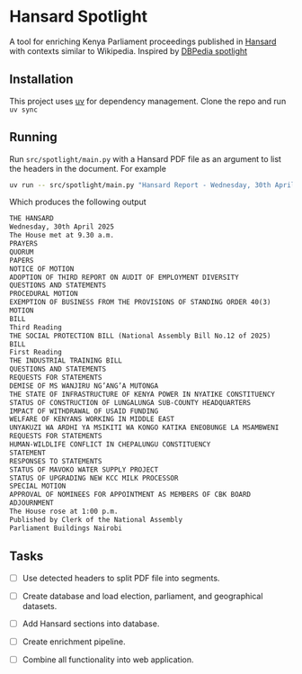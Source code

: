# Hansard Spotlight

A tool for enriching Kenya Parliament proceedings published in [Hansard][1]
with contexts similar to Wikipedia. Inspired by [DBPedia spotlight][2]


## Installation

This project uses [uv][3] for dependency management. Clone the repo and run `uv
sync`

## Running

Run `src/spotlight/main.py` with a Hansard PDF file as an argument to list the
headers in the document. For example

```sh
uv run -- src/spotlight/main.py "Hansard Report - Wednesday, 30th April 2025 (A).pdf"
```

Which produces the following output

```txt
THE HANSARD
Wednesday, 30th April 2025
The House met at 9.30 a.m.
PRAYERS
QUORUM
PAPERS
NOTICE OF MOTION
ADOPTION OF THIRD REPORT ON AUDIT OF EMPLOYMENT DIVERSITY
QUESTIONS AND STATEMENTS
PROCEDURAL MOTION
EXEMPTION OF BUSINESS FROM THE PROVISIONS OF STANDING ORDER 40(3)
MOTION
BILL
Third Reading
THE SOCIAL PROTECTION BILL (National Assembly Bill No.12 of 2025)
BILL
First Reading
THE INDUSTRIAL TRAINING BILL
QUESTIONS AND STATEMENTS
REQUESTS FOR STATEMENTS
DEMISE OF MS WANJIRU NG’ANG’A MUTONGA
THE STATE OF INFRASTRUCTURE OF KENYA POWER IN NYATIKE CONSTITUENCY
STATUS OF CONSTRUCTION OF LUNGALUNGA SUB-COUNTY HEADQUARTERS
IMPACT OF WITHDRAWAL OF USAID FUNDING
WELFARE OF KENYANS WORKING IN MIDDLE EAST
UNYAKUZI WA ARDHI YA MSIKITI WA KONGO KATIKA ENEOBUNGE LA MSAMBWENI
REQUESTS FOR STATEMENTS
HUMAN-WILDLIFE CONFLICT IN CHEPALUNGU CONSTITUENCY
STATEMENT
RESPONSES TO STATEMENTS
STATUS OF MAVOKO WATER SUPPLY PROJECT
STATUS OF UPGRADING NEW KCC MILK PROCESSOR
SPECIAL MOTION
APPROVAL OF NOMINEES FOR APPOINTMENT AS MEMBERS OF CBK BOARD
ADJOURNMENT
The House rose at 1:00 p.m.
Published by Clerk of the National Assembly
Parliament Buildings Nairobi
```


## Tasks

- [ ] Use detected headers to split PDF file into segments.
- [ ] Create database and load election, parliament, and geographical datasets.
- [ ] Add Hansard sections into database.
- [ ] Create enrichment pipeline.
- [ ] Combine all functionality into web application.


[1]:http://parliament.go.ke/the-national-assembly/house-business/hansard
[2]:https://www.dbpedia-spotlight.org/
[3]:https://docs.astral.sh/uv/
